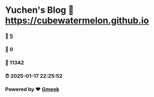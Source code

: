 # Yuchen's Blog :link: https://cubewatermelon.github.io 
### :page_facing_up: [5](https://cubewatermelon.github.io/tag.html) 
### :speech_balloon: 0 
### :hibiscus: 11342 
### :alarm_clock: 2025-01-17 22:25:52 
### Powered by :heart: [Gmeek](https://github.com/Meekdai/Gmeek)
